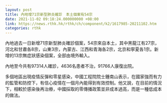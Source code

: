 ```yaml
---
layout: post
title: 內地增71宗新型肺炎確診　本土個案有54宗
date: 2021-11-02 09:18:24.000000000 +08:00
link: https://news.rthk.hk/rthk/ch/component/k2/1617985-20211102.htm
categories: rthk
---
```


內地過去一日新增71宗新型肺炎確診個案，54宗來自本土，其中黑龍江有27宗，河北和甘肅各8宗，山東3宗，內蒙古、江西和青海各2宗，北京和寧夏各1宗。新增的13宗無症狀感染個案，全部由境外輸入。

內地至今共有97314人確診，4636名患者不治，91766人康復出院。

多個地區出現疫情反彈和零星感染，中國工程院院士鍾南山表示，在國家強而有力的監管和防控下，有信心疫情在一個月內能得到有效控制。他又說，在目前的情況下，相較於感染後再治療，中國採取的零傳播政策並非成本過高，而是一種低成本的做法。
